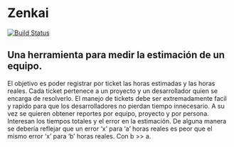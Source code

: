 Zenkai
====

[![Build Status](https://travis-ci.org/afast/zenkai.png)](https://travis-ci.org/afast/zenkai)


Una herramienta para medir la estimación de un equipo.
------------------------------------------------------

El objetivo es poder registrar por ticket las horas estimadas y las horas reales.
Cada ticket pertenece a un proyecto y un desarrollador quien se encarga de resolverlo.
El manejo de tickets debe ser extremadamente facil y rapido para que los desarrolladores no pierdan tiempo innecesario.
A su vez se quieren obtener reportes por equipo, proyecto y por persona.
Interesan los tiempos totales y el error en la estimación.
De alguna manera se debería reflejar que un error ‘x’ para ‘a’ horas reales es peor que
el mismo error ‘x’ para ‘b’ horas reales. Con b >> a.
